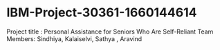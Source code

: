 # IBM-Project-30361-1660144614
Project title : Personal Assistance for Seniors Who Are Self-Reliant
Team Members: Sindhiya, Kalaiselvi, Sathya , Aravind
